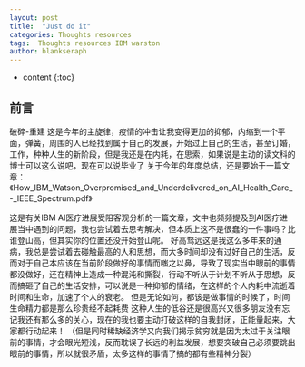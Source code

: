 ```yaml
---
layout: post
title:  "Just do it"
categories: Thoughts resources
tags:  Thoughts resources IBM warston
author: blankseraph
---
```


* content
{:toc}


## 前言

破碎-重建
这是今年的主旋律，疫情的冲击让我变得更加的抑郁，内缩到一个平面，弹簧，周围的人已经找到属于自己的发展，开始过上自己的生活，甚至订婚，工作，种种人生的新阶段，但是我还是在内耗，在思索，如果说是主动的读文科的博士可以这么说吧，现在可以说毕业了
关于今年的年度总结，还是要始于一篇文章：《How_IBM_Watson_Overpromised_and_Underdelivered_on_AI_Health_Care_-_IEEE_Spectrum.pdf》

这是有关IBM AI医疗进展受阻客观分析的一篇文章，文中也频频提及到AI医疗进展当中遇到的问题，我也尝试着去思考解决，但本质上这不是很蠢的一件事吗？比谁登山高，但其实你的位置还没开始登山呢。
好高骛远这是我这么多年来的通病，我总是尝试着去碰触最高的人和思想，而大多时间却没有过好自己的生活，反而对于自己本应该在当前阶段做好的事情而嗤之以鼻，导致了现实当中眼前的事情都没做好，还在精神上造成一种混沌和撕裂，行动不听从于计划不听从于思想，反而搞砸了自己的生活安排，可以说是一种抑郁的情绪，在这样的个人内耗中流逝着时间和生命，加速了个人的衰老。
但是无论如何，都该是做事情的时候了，时间生命精力都是那么珍贵经不起耗费
这种人生的低谷还是很高兴又很多朋友没有忘记我还有那么多的关心，现在的我也要主动打破这样的自我封闭，正能量起来，大家都行动起来！
（但是同时稀缺经济学又向我们揭示贫穷就是因为太过于关注眼前的事情，才会眼光短浅，反而耽误了长远的利益发展，想要突破自己必须要跳出眼前的事情，所以就很矛盾，太多这样的事情了搞的都有些精神分裂）